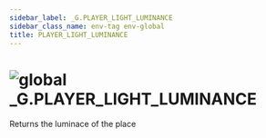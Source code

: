 ```yaml
---
sidebar_label: _G.PLAYER_LIGHT_LUMINANCE
sidebar_class_name: env-tag env-global
title: PLAYER_LIGHT_LUMINANCE
---
```


# <img src='/img/wiki/global.png' alt='global' classname='env-tag' /> **_G**.PLAYER_LIGHT_LUMINANCE
Returns the luminace of the place<br/>
